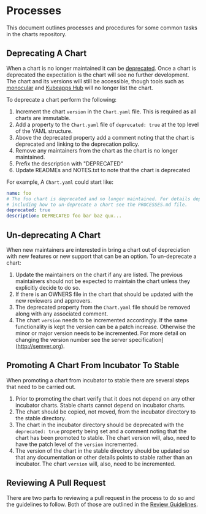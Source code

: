 # Processes

This document outlines processes and procedures for some common tasks in the charts repository.

## Deprecating A Chart

When a chart is no longer maintained it can be [deprecated](https://en.wikipedia.org/wiki/Deprecation). Once a chart is deprecated the expectation is the chart will see no further development. The chart and its versions will still be accessible, though tools such as [monocular](https://github.com/kubernetes-helm/monocular) and [Kubeapps Hub](https://hub.kubeapps.com/) will no longer list the chart.

To deprecate a chart perform the following:

1. Increment the chart `version` in the `Chart.yaml` file. This is required as all charts are immutable.
1. Add a property to the `Chart.yaml` file of `deprecated: true` at the top level of the YAML structure.
1. Above the deprecated property add a comment noting that the chart is deprecated and linking to the deprecation policy.
1. Remove any maintainers from the chart as the chart is no longer maintained.
1. Prefix the description with "DEPRECATED"
1. Update READMEs and NOTES.txt to note that the chart is deprecated

For example, A `Chart.yaml` could start like:

```yaml
name: foo
# The foo chart is deprecated and no longer maintained. For details deprecation,
# including how to un-deprecate a chart see the PROCESSES.md file.
deprecated: true
description: DEPRECATED foo bar baz qux...
```

## Un-deprecating A Chart

When new maintainers are interested in bring a chart out of depreciation with
new features or new support that can be an option. To un-deprecate a chart:

1. Update the maintainers on the chart if any are listed. The previous maintainers should not be expected to maintain the chart unless they explicitly decide to do so.
1. If there is an OWNERS file in the chart that should be updated with the new reviewers and  approvers.
1. The deprecated property from the `Chart.yaml` file should be removed along with any associated comment.
1. The chart `version` needs to be incremented accordingly. If the same functionality is kept the version can be a patch increase. Otherwise the minor or major version needs to be incremented. For more detail on changing the version number see the server specification](http://semver.org).

## Promoting A Chart From Incubator To Stable

When promoting a chart from incubator to stable there are several steps that need to be carried out.

1. Prior to promoting the chart verify that it does not depend on any other incubator charts. Stable charts cannot depend on incubator charts.
1. The chart should be copied, not moved, from the incubator directory to the stable directory.
1. The chart in the incubator directory should be deprecated with the `deprecated: true` property being set and a comment noting that the chart has been promoted to stable. The chart version will, also, need to have the patch level of the `version` incremented.
1. The version of the chart in the stable directory should be updated so that any documentation or other details points to stable rather than an incubator. The chart `version` will, also, need to be incremented.

## Reviewing A Pull Request

There are two parts to reviewing a pull request in the process to do so and the guidelines to follow. Both of those are outlined in the [Review Guidelines](REVIEW_GUIDELINES.md).